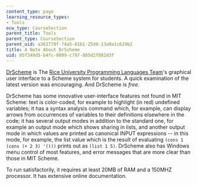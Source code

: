```yaml
---
content_type: page
learning_resource_types:
- Tools
ocw_type: CourseSection
parent_title: Tools
parent_type: CourseSection
parent_uid: a361770f-74a5-81b1-25d8-23a9a1c629b2
title: A Note About DrScheme
uid: 05f349d5-b4fc-8099-c797-885d2f882d3f
---
```


[DrScheme](http://www.plt-scheme.org/software/drscheme/) is The [Rice University Programming Languages Team](http://www.cs.rice.edu/CS/PLT/)'s graphical user interface to a Scheme system for students. A quick examination of the latest version was encouraging. And DrScheme is _free_.

DrScheme has some innovative user-interface features not found in MIT Scheme: text is color-coded, for example to highlight (in red) undefined variables; it has a syntax analysis command which, for example, can display arrows from occurrences of variables to their definitions elsewhere in the code; it has several output modes in addition to the standard one, for example an output mode which shows sharing in lists, and another output mode in which values are printed as canonical INPUT expressions -- in this mode, for example, the list value which is the result of evaluating `(cons 1 (cons (+ 2 3) '()))` prints out as `(list 1 5)`. DrScheme also has Windows menu control of most features, and error messages that are more clear than those in MIT Scheme.

To run satisfactorily, it requires at least 20MB of RAM and a 150MHZ processor. It has extensive online documentation.